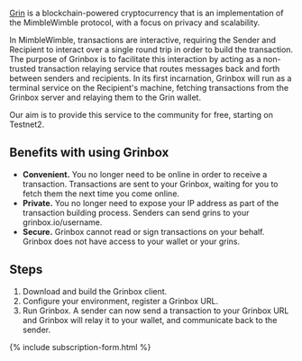 [Grin](https://grin-tech.org) is a blockchain-powered cryptocurrency that is an implementation of the MimbleWimble protocol, with a focus on privacy and scalability.

In MimbleWimble, transactions are interactive, requiring the Sender and Recipient to interact over a single round trip in order to build the transaction. The purpose of Grinbox is to facilitate this interaction by acting as a non-trusted transaction relaying service that routes messages back and forth between senders and recipients. In its first incarnation, Grinbox will run as a terminal service on the Recipient's machine, fetching transactions from the Grinbox server and relaying them to the Grin wallet.

Our aim is to provide this service to the community for free, starting on Testnet2.

## Benefits with using Grinbox
- **Convenient.** You no longer need to be online in order to receive a transaction. Transactions are sent to your Grinbox, waiting for you to fetch them the next time you come online.
- **Private.** You no longer need to expose your IP address as part of the transaction building process. Senders can send grins to your grinbox.io/username. 
- **Secure.** Grinbox cannot read or sign transactions on your behalf. Grinbox does not have access to your wallet or your grins. 

## Steps
1. Download and build the Grinbox client.
2. Configure your environment, register a Grinbox URL.
3. Run Grinbox. A sender can now send a transaction to your Grinbox URL and Grinbox will relay it to your wallet, and communicate back to the sender.

{% include subscription-form.html %}

